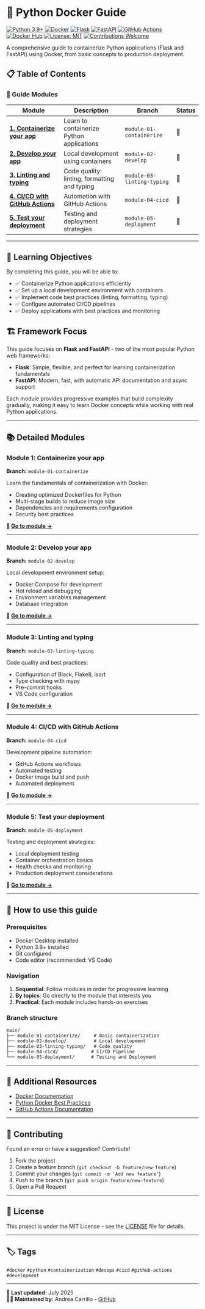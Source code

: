# 🐍 Python Docker Guide

[![Python 3.9+](https://img.shields.io/badge/python-3.9+-blue.svg)](https://www.python.org/downloads/)
[![Docker](https://img.shields.io/badge/docker-24.0+-blue.svg)](https://docs.docker.com/)
[![Flask](https://img.shields.io/badge/Flask-3.0+-green.svg)](https://flask.palletsprojects.com/)
[![FastAPI](https://img.shields.io/badge/FastAPI-0.116.0+-green.svg)](https://fastapi.tiangolo.com)
[![GitHub Actions](https://img.shields.io/badge/GitHub%20Actions-enabled-brightgreen.svg)](https://github.com/features/actions)
[![Docker Hub](https://img.shields.io/badge/Docker%20Hub-registry-blue.svg)](https://hub.docker.com/)
[![License: MIT](https://img.shields.io/badge/License-MIT-yellow.svg)](https://opensource.org/licenses/MIT)
[![Contributions Welcome](https://img.shields.io/badge/contributions-welcome-brightgreen.svg)](CONTRIBUTING.md)

A comprehensive guide to containerize Python applications (Flask and FastAPI) using Docker, from basic concepts to production deployment.

## 📋 Table of Contents

### 🎯 Guide Modules

| Module                                                                 | Description                                  | Branch                     | Status |
| ---------------------------------------------------------------------- | -------------------------------------------- | -------------------------- | ------ |
| [**1. Containerize your app**](#module-1-containerize-your-app)        | Learn to containerize Python applications    | `module-01-containerize`   | 🚧     |
| [**2. Develop your app**](#module-2-develop-your-app)                  | Local development using containers           | `module-02-develop`        | 🚧     |
| [**3. Linting and typing**](#module-3-linting-and-typing)              | Code quality: linting, formatting and typing | `module-03-linting-typing` | 🚧     |
| [**4. CI/CD with GitHub Actions**](#module-4-cicd-with-github-actions) | Automation with GitHub Actions               | `module-04-cicd`           | 🚧     |
| [**5. Test your deployment**](#module-5-test-your-deployment)          | Testing and deployment strategies            | `module-05-deployment`     | 🚧     |

---

## 🎯 Learning Objectives

By completing this guide, you will be able to:

- ✅ Containerize Python applications efficiently
- ✅ Set up a local development environment with containers
- ✅ Implement code best practices (linting, formatting, typing)
- ✅ Configure automated CI/CD pipelines
- ✅ Deploy applications with best practices and monitoring

## 🏗️ Framework Focus

This guide focuses on **Flask and FastAPI** - two of the most popular Python web frameworks:

- **Flask**: Simple, flexible, and perfect for learning containerization fundamentals
- **FastAPI**: Modern, fast, with automatic API documentation and async support

Each module provides progressive examples that build complexity gradually, making it easy to learn Docker concepts while working with real Python applications.

---

## 📚 Detailed Modules

### Module 1: Containerize your app

**Branch:** `module-01-containerize`

Learn the fundamentals of containerization with Docker:

- Creating optimized Dockerfiles for Python
- Multi-stage builds to reduce image size
- Dependencies and requirements configuration
- Security best practices

**🔗 [Go to module →](../../tree/module-01-containerize)**

---

### Module 2: Develop your app

**Branch:** `module-02-develop`

Local development environment setup:

- Docker Compose for development
- Hot reload and debugging
- Environment variables management
- Database integration

**🔗 [Go to module →](../../tree/module-02-develop)**

---

### Module 3: Linting and typing

**Branch:** `module-03-linting-typing`

Code quality and best practices:

- Configuration of Black, Flake8, isort
- Type checking with mypy
- Pre-commit hooks
- VS Code configuration

**🔗 [Go to module →](../../tree/module-03-linting-typing)**

---

### Module 4: CI/CD with GitHub Actions

**Branch:** `module-04-cicd`

Development pipeline automation:

- GitHub Actions workflows
- Automated testing
- Docker image build and push
- Automated deployment

**🔗 [Go to module →](../../tree/module-04-cicd)**

---

### Module 5: Test your deployment

**Branch:** `module-05-deployment`

Testing and deployment strategies:

- Local deployment testing
- Container orchestration basics
- Health checks and monitoring
- Production deployment considerations

**🔗 [Go to module →](../../tree/module-05-deployment)**

---

## 🚀 How to use this guide

### Prerequisites

- Docker Desktop installed
- Python 3.9+ installed
- Git configured
- Code editor (recommended: VS Code)

### Navigation

1. **Sequential**: Follow modules in order for progressive learning
2. **By topics**: Go directly to the module that interests you
3. **Practical**: Each module includes hands-on exercises

### Branch structure

```
main/
├── module-01-containerize/     # Basic containerization
├── module-02-develop/          # Local development
├── module-03-linting-typing/   # Code quality
├── module-04-cicd/            # CI/CD Pipeline
└── module-05-deployment/      # Testing and Deployment
```

---

## 📖 Additional Resources

- [Docker Documentation](https://docs.docker.com/)
- [Python Docker Best Practices](https://docs.docker.com/language/python/)
- [GitHub Actions Documentation](https://docs.github.com/en/actions)

---

## 🤝 Contributing

Found an error or have a suggestion? Contribute!

1. Fork the project
2. Create a feature branch (`git checkout -b feature/new-feature`)
3. Commit your changes (`git commit -m 'Add new feature'`)
4. Push to the branch (`git push origin feature/new-feature`)
5. Open a Pull Request

---

## 📝 License

This project is under the MIT License - see the [LICENSE](LICENSE) file for details.

---

## 🏷️ Tags

`#docker` `#python` `#containerization` `#devops` `#cicd` `#github-actions` `#development`

---

**📅 Last updated:** July 2025  
**👨‍💻 Maintained by:** Andrea Carrillo - [GitHub](https://github.com/AndCarrillo)
